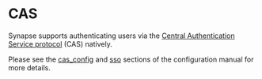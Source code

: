 # CAS

Synapse supports authenticating users via the [Central Authentication
Service protocol](https://en.wikipedia.org/wiki/Central_Authentication_Service)
(CAS) natively.

Please see the [cas_config](../../../configuration/config_documentation.md#cas_config) and [sso](../../../configuration/config_documentation.md#sso)
sections of the configuration manual for more details.